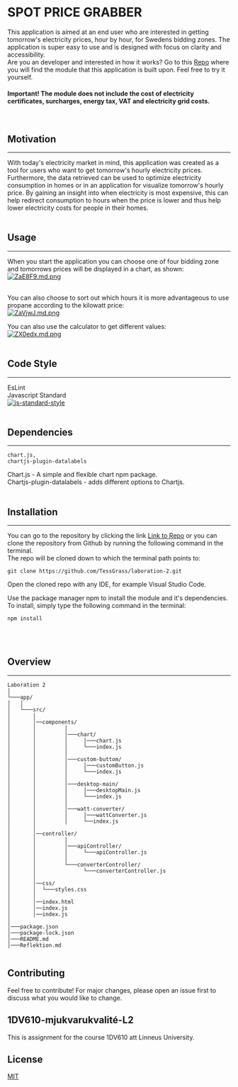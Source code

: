 # **SPOT PRICE GRABBER**

This application is aimed at an end user who are interested in getting tomorrow's electricity prices, hour by hour, for Swedens bidding zones. The application is super easy to use and is designed with focus on clarity and accessibility.<br> Are you an developer and interested in how it works? Go to this [Repo](https://github.com/TessGrass/laboration-1.git) where you will find the module that this application is built upon. Feel free to try it yourself.
#### Important! The module does not include the cost of electricity certificates, surcharges, energy tax, VAT and electricity grid costs.
<br>

## **Motivation**
---
With today's electricity market in mind, this application was created as a tool for users who want to get tomorrow's hourly electricity prices. Furthermore, the data retrieved can be used to optimize electricity consumption in homes or in an application for visualize tomorrow's hourly price. By gaining an insight into when electricity is most expensive, this can help redirect consumption to hours when the price is lower and thus help lower electricity costs for people in their homes.
<br><br>

## **Usage**
---
When you start the application you can choose one of four bidding zone and tomorrows prices will be displayed in a chart, as shown:<br>
[![ZaE8F9.md.png](https://iili.io/ZaE8F9.md.png)](https://freeimage.host/i/ZaE8F9)<br><br>

You can also choose to sort out which hours it is more advantageous to use propane according to the kilowatt price:<br>
[![ZaVjwJ.md.png](https://iili.io/ZaVjwJ.md.png)](https://freeimage.host/i/ZaVjwJ)

You can also use the calculator to get different values:<br>
[![ZX0edx.md.png](https://iili.io/ZX0edx.md.png)](https://freeimage.host/i/ZX0edx)
<br><br>

## **Code Style**
---
EsLint<br>
Javascript Standard<br>
[![js-standard-style](https://img.shields.io/badge/code%20style-standard-brightgreen.svg)](http://standardjs.com)
<br><br>

## **Dependencies**
---
```
chart.js,
chartjs-plugin-datalabels

```
 Chart.js - A simple and flexible chart npm package.<br>
 Chartjs-plugin-datalabels - adds different options to Chartjs.
<br><br>

## **Installation**
---
You can go to the repository by clicking the link [Link to Repo](https://github.com/TessGrass/laboration-2.git)
or you can clone the repository from Github by running the following command in the terminal.<br>The repo will be cloned down to which the terminal path points to:

 ```
 git clone https://github.com/TessGrass/laboration-2.git
 ```

Open the cloned repo with any IDE, for example Visual Studio Code.

Use the package manager npm to install the module and it's dependencies. To install, simply type the following command in the terminal:
```bash
npm install
```
<br><br>

## **Overview**
---

```
Laboration 2  
│
└───app/
│   │
│   └───src/
│       │
│       │──components/
│       │         │
│       │         │───chart/
│       │         │     │───chart.js
│       │         │     └───index.js
│       │         │
│       │         │───custom-buttom/
│       │         │     │───customButton.js
│       │         │     └───index.js
│       │         │
│       │         │───desktop-main/
│       │         │     │───desktopMain.js
│       │         │     └───index.js
│       │         │
│       │         │───watt-converter/
│       │         │     │───wattConverter.js
│       │         │     └──index.js
│       │ 
│       │──controller/
│       │         │
│       │         │───apiController/
│       │         │     └───apiController.js
│       │         │
│       │         └───converterController/
│       │               └───converterController.js
│       │         
│       │──css/
│       │  └───styles.css
│       │ 
│       │──index.html
│       │──index.js
│       │──index.js
│
│───package.json
│───package-lock.json
│───README.md
│───Reflektion.md


```

## Contributing
Feel free to contribute! For major changes, please open an issue first to discuss what you would like to change.

## 1DV610-mjukvarukvalité-L2
This is assignment for the course 1DV610 att Linneus University.

## License
[MIT](https://choosealicense.com/licenses/mit/)
